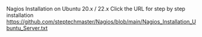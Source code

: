 Nagios Installation on Ubuntu 20.x / 22.x
Click the URL for step by step installation
https://github.com/steptechmaster/Nagios/blob/main/Nagios_Installation_Ubuntu_Server.txt
